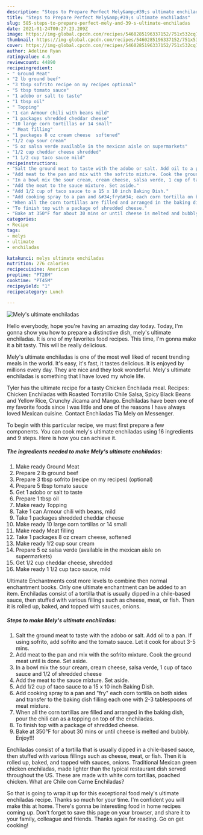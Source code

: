 ```yaml
---
description: "Steps to Prepare Perfect Mely&amp;#39;s ultimate enchiladas"
title: "Steps to Prepare Perfect Mely&amp;#39;s ultimate enchiladas"
slug: 585-steps-to-prepare-perfect-mely-and-39-s-ultimate-enchiladas
date: 2021-01-24T00:27:23.209Z
image: https://img-global.cpcdn.com/recipes/5460285196337152/751x532cq70/melys-ultimate-enchiladas-recipe-main-photo.jpg
thumbnail: https://img-global.cpcdn.com/recipes/5460285196337152/751x532cq70/melys-ultimate-enchiladas-recipe-main-photo.jpg
cover: https://img-global.cpcdn.com/recipes/5460285196337152/751x532cq70/melys-ultimate-enchiladas-recipe-main-photo.jpg
author: Adeline Ryan
ratingvalue: 4.6
reviewcount: 44890
recipeingredient:
- " Ground Meat"
- "2 lb ground beef"
- "3 tbsp sofrito recipe on my recipes optional"
- "5 tbsp tomato sauce"
- "1 adobo or salt to taste"
- "1 tbsp oil"
- " Topping"
- "1 can Armour chili with beans mild"
- "1 packages shredded cheddar cheese"
- "10 large corn tortillas or 14 small"
- " Meat filling"
- "1 packages 8 oz cream cheese  softened"
- "1/2 cup sour cream"
- "5 oz salsa verde available in the mexican aisle on supermarkets"
- "1/2 cup cheddar cheese shredded"
- "1 1/2 cup taco sauce mild"
recipeinstructions:
- "Salt the ground meat to taste with the adobo or salt. Add oil to a pan. If using sofrito, add sofrito and the tomato sauce. Let it cook for about 3-5 mins."
- "Add meat to the pan and mix with the sofrito mixture. Cook the ground meat until is done. Set aside."
- "In a bowl mix the sour cream, cream cheese, salsa verde, 1 cup of taco sauce and 1/2 of shredded cheese"
- "Add the meat to the sauce mixture. Set aside."
- "Add 1/2 cup of taco sauce to a 15 x 10 inch Baking Dish."
- "Add cooking spray to a pan and &#34;fry&#34; each corn tortilla on both sides and transfer to the baking dish filling each one with 2-3 tablespoons of meat mixture."
- "When all the corn tortillas are filled and arranged in the baking dish, pour the chili can as a topping on top of the enchiladas."
- "To finish top with a package of shredded cheese."
- "Bake at 350°F for about 30 mins or until cheese is melted and bubbly.  Enjoy!!!"
categories:
- Recipe
tags:
- melys
- ultimate
- enchiladas

katakunci: melys ultimate enchiladas 
nutrition: 276 calories
recipecuisine: American
preptime: "PT28M"
cooktime: "PT45M"
recipeyield: "1"
recipecategory: Lunch

---
```



![Mely&#39;s ultimate enchiladas](https://img-global.cpcdn.com/recipes/5460285196337152/751x532cq70/melys-ultimate-enchiladas-recipe-main-photo.jpg)

Hello everybody, hope you're having an amazing day today. Today, I'm gonna show you how to prepare a distinctive dish, mely&#39;s ultimate enchiladas. It is one of my favorites food recipes. This time, I'm gonna make it a bit tasty. This will be really delicious.

Mely&#39;s ultimate enchiladas is one of the most well liked of recent trending meals in the world. It's easy, it's fast, it tastes delicious. It is enjoyed by millions every day. They are nice and they look wonderful. Mely&#39;s ultimate enchiladas is something that I have loved my whole life.

Tyler has the ultimate recipe for a tasty Chicken Enchilada meal. Recipes: Chicken Enchiladas with Roasted Tomatillo Chile Salsa, Spicy Black Beans and Yellow Rice, Crunchy Jicama and Mango. Enchiladas have been one of my favorite foods since I was little and one of the reasons I have always loved Mexican cuisine. Contact Enchiladas Tia Mely on Messenger.


To begin with this particular recipe, we must first prepare a few components. You can cook mely&#39;s ultimate enchiladas using 16 ingredients and 9 steps. Here is how you can achieve it.

<!--inarticleads1-->

##### The ingredients needed to make Mely&#39;s ultimate enchiladas:

1. Make ready  Ground Meat
1. Prepare 2 lb ground beef
1. Prepare 3 tbsp sofrito (recipe on my recipes) (optional)
1. Prepare 5 tbsp tomato sauce
1. Get 1 adobo or salt to taste
1. Prepare 1 tbsp oil
1. Make ready  Topping
1. Take 1 can Armour chili with beans, mild
1. Take 1 packages shredded cheddar cheese
1. Make ready 10 large corn tortillas or 14 small
1. Make ready  Meat filling
1. Take 1 packages 8 oz cream cheese,  softened
1. Make ready 1/2 cup sour cream
1. Prepare 5 oz salsa verde (available in the mexican aisle on supermarkets)
1. Get 1/2 cup cheddar cheese, shredded
1. Make ready 1 1/2 cup taco sauce, mild


Ultimate Enchantments cost more levels to combine then normal enchantment books. Only one ultimate enchantment can be added to an item. Enchiladas consist of a tortilla that is usually dipped in a chile-based sauce, then stuffed with various fillings such as cheese, meat, or fish. Then it is rolled up, baked, and topped with sauces, onions. 

<!--inarticleads2-->

##### Steps to make Mely&#39;s ultimate enchiladas:

1. Salt the ground meat to taste with the adobo or salt. Add oil to a pan. If using sofrito, add sofrito and the tomato sauce. Let it cook for about 3-5 mins.
1. Add meat to the pan and mix with the sofrito mixture. Cook the ground meat until is done. Set aside.
1. In a bowl mix the sour cream, cream cheese, salsa verde, 1 cup of taco sauce and 1/2 of shredded cheese
1. Add the meat to the sauce mixture. Set aside.
1. Add 1/2 cup of taco sauce to a 15 x 10 inch Baking Dish.
1. Add cooking spray to a pan and &#34;fry&#34; each corn tortilla on both sides and transfer to the baking dish filling each one with 2-3 tablespoons of meat mixture.
1. When all the corn tortillas are filled and arranged in the baking dish, pour the chili can as a topping on top of the enchiladas.
1. To finish top with a package of shredded cheese.
1. Bake at 350°F for about 30 mins or until cheese is melted and bubbly.  Enjoy!!!


Enchiladas consist of a tortilla that is usually dipped in a chile-based sauce, then stuffed with various fillings such as cheese, meat, or fish. Then it is rolled up, baked, and topped with sauces, onions. Traditional Mexican green chicken enchiladas, made lighter than the typical restaurant dish served throughout the US. These are made with white corn tortillas, poached chicken. What are Chile con Carne Enchiladas? 

So that is going to wrap it up for this exceptional food mely&#39;s ultimate enchiladas recipe. Thanks so much for your time. I'm confident you will make this at home. There's gonna be interesting food in home recipes coming up. Don't forget to save this page on your browser, and share it to your family, colleague and friends. Thanks again for reading. Go on get cooking!
